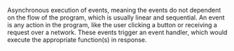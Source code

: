 Asynchronous execution of events, meaning the events do not dependent on the flow of the program, which is usually linear and sequential. An event is any action in the program, like the user clicking a button or receiving a request over a network. These events trigger an event handler, which would execute the appropriate function(s) in response.
